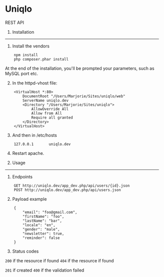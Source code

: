 Uniqlo
========================

REST API

1) Installation
----------------------------------

1. Install the vendors

````
    npm install
    php composer.phar install
````

At the end of the installation, you'll be prompted your parameters, such as MySQL port etc.

2. In the httpd-vhost file:

````
    <VirtualHost *:80>
        DocumentRoot "/Users/Marjorie/Sites/uniqlo/web"
        ServerName uniqlo.dev
        <Directory "/Users/Marjorie/Sites/uniqlo">
            AllowOverride All
            Allow from All
            Require all granted
        </Directory>
    </VirtualHost>
````

3. And then in /etc/hosts

````
    127.0.0.1       uniqlo.dev
````

4. Restart apache.

2) Usage
-------------------------------------

1. Endpoints

````
    GET http://uniqlo.dev/app_dev.php/api/users/{id}.json
    POST http://uniqlo.dev/app_dev.php/api/users.json
````

2. Payload example

````
    {
        "email": "foo@gmail.com",
        "firstName": "foo",
        "lastName": "bar",
        "locale": "en",
        "gender": "male",
        "newsletter": true,
        "reminder": false
    }
````

3. Status codes

````200```` if the resource if found
````404```` if the resource if found

````201```` if created
````400```` if the validation failed
